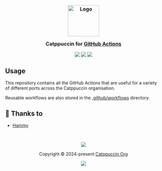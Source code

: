 <h3 align="center">
 <img src="https://raw.githubusercontent.com/catppuccin/catppuccin/main/assets/logos/exports/1544x1544_circle.png" width="100" alt="Logo"/><br/>
 <img src="https://raw.githubusercontent.com/catppuccin/catppuccin/main/assets/misc/transparent.png" height="30" width="0px"/>
 Catppuccin for <a href="https://docs.github.com/en/actions">GitHub Actions</a>
 <img src="https://raw.githubusercontent.com/catppuccin/catppuccin/main/assets/misc/transparent.png" height="30" width="0px"/>
</h3>

<p align="center">
 <a href="https://github.com/catppuccin/actions/stargazers"><img src="https://img.shields.io/github/stars/catppuccin/actions?colorA=363a4f&colorB=b7bdf8&style=for-the-badge"></a>
 <a href="https://github.com/catppuccin/actions/issues"><img src="https://img.shields.io/github/issues/catppuccin/actions?colorA=363a4f&colorB=f5a97f&style=for-the-badge"></a>
 <a href="https://github.com/catppuccin/actions/contributors"><img src="https://img.shields.io/github/contributors/catppuccin/actions?colorA=363a4f&colorB=a6da95&style=for-the-badge"></a>
</p>

## Usage

This repository contains all the GitHub Actions that are useful for a variety of
different ports across the Catppuccin organisation.

Reusable workflows are also stored in the
[.github/workflows](./.github/workflows) directory.

<!-- The FAQ section is optional. Remove if needed.-->

## 💝 Thanks to

- [Hammy](https://github.com/sgoudham)

&nbsp;

<p align="center">
 <img src="https://raw.githubusercontent.com/catppuccin/catppuccin/main/assets/footers/gray0_ctp_on_line.svg?sanitize=true" />
</p>

<p align="center">
 Copyright &copy; 2024-present <a href="https://github.com/catppuccin" target="_blank">Catppuccin Org</a>
</p>

<p align="center">
 <a href="https://github.com/catppuccin/catppuccin/blob/main/LICENSE"><img src="https://img.shields.io/static/v1.svg?style=for-the-badge&label=License&message=MIT&logoColor=d9e0ee&colorA=363a4f&colorB=b7bdf8"/></a>
</p>
